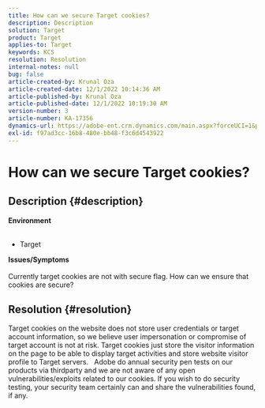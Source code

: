 ```yaml
---
title: How can we secure Target cookies?
description: Description
solution: Target
product: Target
applies-to: Target
keywords: KCS
resolution: Resolution
internal-notes: null
bug: false
article-created-by: Krunal Oza
article-created-date: 12/1/2022 10:14:36 AM
article-published-by: Krunal Oza
article-published-date: 12/1/2022 10:19:30 AM
version-number: 3
article-number: KA-17356
dynamics-url: https://adobe-ent.crm.dynamics.com/main.aspx?forceUCI=1&pagetype=entityrecord&etn=knowledgearticle&id=c1c8d0f3-6071-ed11-9561-6045bd006a22
exl-id: f97ad3cc-16b8-480e-bb48-f3c6d4543922
---
```

# How can we secure Target cookies?

## Description {#description}

<b>Environment 
<br> </b>
- Target



<b>Issues/Symptoms</b><br><br>Currently target cookies are not with secure flag. How can we ensure that cookies are secure?<br>

## Resolution {#resolution}


Target cookies on the website does not store user credentials or target account information, so we believe user impersonation or compromise of target account is not at risk. Target cookies just store the visitor information on the page to be able to display target activities and store website visitor profile to Target servers.
 
Adobe do annual security pen tests on our products via thirdparty and we are not aware of any open vulnerabilities/exploits related to our cookies. If you wish to do security testing, your security team certainly can and share the vulnerabilities found, if any.
